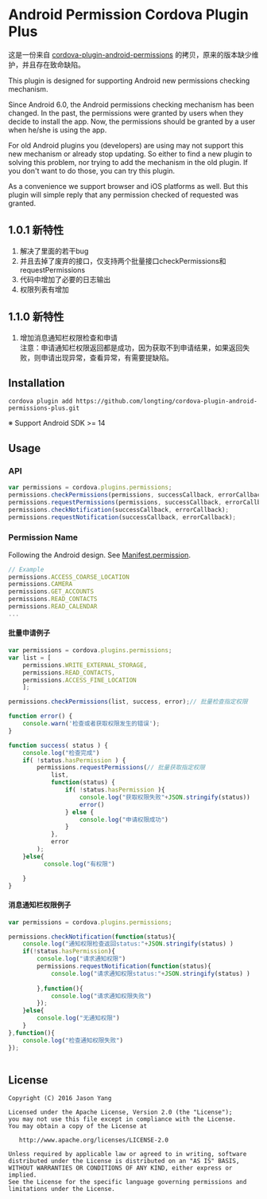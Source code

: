 Android Permission Cordova Plugin Plus
========

这是一份来自 [cordova-plugin-android-permissions](https://github.com/NeoLSN/cordova-plugin-android-permissions) 的拷贝，原来的版本缺少维护，并且存在致命缺陷。 

This plugin is designed for supporting Android new permissions checking mechanism.

Since Android 6.0, the Android permissions checking mechanism has been changed. In the past, the permissions were granted by users when they decide to install the app. Now, the permissions should be granted by a user when he/she is using the app.

For old Android plugins you (developers) are using may not support this new mechanism or already stop updating. So either to find a new plugin to solving this problem, nor trying to add the mechanism in the old plugin. If you don't want to do those, you can try this plugin.

As a convenience we support browser and iOS platforms as well. But this plugin will simple reply that any permission checked of requested was granted.

1.0.1 新特性
---------
1. 解决了里面的若干bug
2. 并且去掉了废弃的接口，仅支持两个批量接口checkPermissions和requestPermissions
3. 代码中增加了必要的日志输出
4. 权限列表有增加

1.1.0 新特性
---------
1. 增加消息通知栏权限检查和申请  
注意：申请通知栏权限返回都是成功，因为获取不到申请结果，如果返回失败，则申请出现异常，查看异常，有需要提缺陷。  

Installation
--------

```
cordova plugin add https://github.com/longting/cordova-plugin-android-permissions-plus.git
```

※ Support Android SDK >= 14

Usage
--------

### API

```javascript
var permissions = cordova.plugins.permissions;
permissions.checkPermissions(permissions, successCallback, errorCallback);
permissions.requestPermissions(permissions, successCallback, errorCallback);
permissions.checkNotification(successCallback, errorCallback);
permissions.requestNotification(successCallback, errorCallback);

```

### Permission Name

Following the Android design. See [Manifest.permission](http://developer.android.com/intl/zh-tw/reference/android/Manifest.permission.html).
```javascript
// Example
permissions.ACCESS_COARSE_LOCATION
permissions.CAMERA
permissions.GET_ACCOUNTS
permissions.READ_CONTACTS
permissions.READ_CALENDAR
...
```

#### 批量申请例子
```js
var permissions = cordova.plugins.permissions;
var list = [
    permissions.WRITE_EXTERNAL_STORAGE,
    permissions.READ_CONTACTS,
    permissions.ACCESS_FINE_LOCATION
    ];

permissions.checkPermissions(list, success, error);// 批量检查指定权限

function error() {
    console.warn('检查或者获取权限发生的错误');
}

function success( status ) {
    console.log("检查完成")
    if( !status.hasPermission ) {
        permissions.requestPermissions(// 批量获取指定权限
            list,
            function(status) {
                if( !status.hasPermission ){
                    console.log("获取权限失败"+JSON.stringify(status))
                    error()
                } else {
                    console.log("申请权限成功")
                }                            
            },
            error
        );
    }else{
          console.log("有权限")

    }
}

```

#### 消息通知栏权限例子
```js
var permissions = cordova.plugins.permissions;

permissions.checkNotification(function(status){
    console.log("通知权限检查返回status:"+JSON.stringify(status) )
    if(!status.hasPermission){
        console.log("请求通知权限")
        permissions.requestNotification(function(status){
            console.log("请求通知权限status:"+JSON.stringify(status) )
             
        },function(){
            console.log("请求通知权限失败")
        });
    }else{
        console.log("无通知权限")
    }
},function(){
    console.log("检查通知权限失败")
});
            

```


License
--------

    Copyright (C) 2016 Jason Yang

    Licensed under the Apache License, Version 2.0 (the "License");
    you may not use this file except in compliance with the License.
    You may obtain a copy of the License at

       http://www.apache.org/licenses/LICENSE-2.0

    Unless required by applicable law or agreed to in writing, software
    distributed under the License is distributed on an "AS IS" BASIS,
    WITHOUT WARRANTIES OR CONDITIONS OF ANY KIND, either express or implied.
    See the License for the specific language governing permissions and
    limitations under the License.
